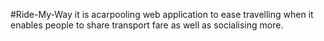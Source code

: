 #Ride-My-Way
it is acarpooling web application to ease travelling when it enables people to share transport fare as well as socialising more.
